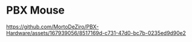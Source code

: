 <!DOCTYPE html>
<html lang="en">
<head>
    <meta charset="UTF-8">
    <meta name="viewport" content="width=device-width, initial-scale=1.0">
  
</head>
<body>
    <h1>PBX Mouse</h1>
    

https://github.com/MortoDeZiro/PBX-Hardware/assets/167939056/8517169d-c731-47d0-bc7b-0235ed9d90e2


</body>
</html>
